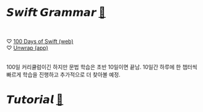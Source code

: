 
# 𝙎𝙬𝙞𝙛𝙩   𝙂𝙧𝙖𝙢𝙢𝙖𝙧     [🔗](https://github.com/dbqls200/Study-Swift/tree/main/SwiftGrammar)
 
 <br>  
 
♡ [100 Days of Swift (web)](https://www.hackingwithswift.com/100)    
♡ [Unwrap (app)](https://apps.apple.com/app/id1440611372)  

<br>  
100일 커리큘럼이긴 하지만 문법 학습은 초반 10일이면 끝남.  
10일간 하루에 한 챕터씩 빠르게 학습을 진행하고 추가적으로 더 찾아볼 예정.  
<br>  


# 𝙏𝙪𝙩𝙤𝙧𝙞𝙖𝙡      [🔗](https://github.com/dbqls200/Study-Swift/tree/main/Tutorial)

